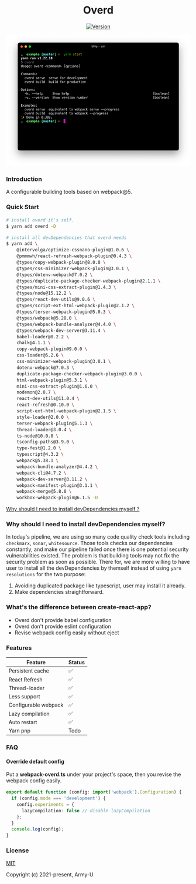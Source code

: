 <h1 align="center">Overd</h1>

<p align="center">
  <a href="https://www.npmjs.com/package/overd"><img src="https://flat.badgen.net/npm/v/overd" alt="Version" /></a>
</p>

<img src="./docs/screenshot.png" />

### Introduction

A configurable building tools based on webpack@5.

### Quick Start

```bash
# install overd it's self.
$ yarn add overd -D
```

```bash
# install all devDependencies that overd needs
$ yarn add \
    @intervolga/optimize-cssnano-plugin@1.0.6 \
    @pmmmwh/react-refresh-webpack-plugin@0.4.3 \
    @types/copy-webpack-plugin@8.0.0 \
    @types/css-minimizer-webpack-plugin@3.0.1 \
    @types/dotenv-webpack@7.0.2 \
    @types/duplicate-package-checker-webpack-plugin@2.1.1 \
    @types/mini-css-extract-plugin@1.4.3 \
    @types/node@15.12.2 \
    @types/react-dev-utils@9.0.6 \
    @types/script-ext-html-webpack-plugin@2.1.2 \
    @types/terser-webpack-plugin@5.0.3 \
    @types/webpack@5.28.0 \
    @types/webpack-bundle-analyzer@4.4.0 \
    @types/webpack-dev-server@3.11.4 \
    babel-loader@8.2.2 \
    chalk@4.1.1 \
    copy-webpack-plugin@9.0.0 \
    css-loader@5.2.6 \
    css-minimizer-webpack-plugin@3.0.1 \
    dotenv-webpack@7.0.3 \
    duplicate-package-checker-webpack-plugin@3.0.0 \
    html-webpack-plugin@5.3.1 \
    mini-css-extract-plugin@1.6.0 \
    nodemon@2.0.7 \
    react-dev-utils@11.0.4 \
    react-refresh@0.10.0 \
    script-ext-html-webpack-plugin@2.1.5 \
    style-loader@2.0.0 \
    terser-webpack-plugin@5.1.3 \
    thread-loader@3.0.4 \
    ts-node@10.0.0 \
    tsconfig-paths@3.9.0 \
    type-fest@1.2.0 \
    typescript@4.3.2 \
    webpack@5.38.1 \
    webpack-bundle-analyzer@4.4.2 \
    webpack-cli@4.7.2 \
    webpack-dev-server@3.11.2 \
    webpack-manifest-plugin@3.1.1 \
    webpack-merge@5.8.0 \
    workbox-webpack-plugin@6.1.5 -D
```

[Why should I need to install devDependencies myself ?](#why-should-i-need-to-install-devdependencies-myself)

### Why should I need to install devDependencies myself?

In today's pipeline, we are using so many code quality check tools including `checkmarx`, `sonar`, `whitesource`.
Those tools checks our dependencies constantly, and make our pipeline failed once there is one potential security vulnerabilities existed.
The problem is that building tools may not fix the security problem as soon as possible. There for, we are more willing to have user to install
all the devDependencies by themself instead of using `yarn resolutions` for the two purpose:

1. Avoiding duplicated package like typescript, user may install it already.
2. Make dependencies straightforward.

### What's the difference between create-react-app?

- Overd don't provide babel configuration
- Overd don't provide eslint configuration
- Revise webpack config easily without eject

### Features

| Feature              | Status |
| -------------------- | ------ |
| Persistent cache     | ✅     |
| React Refresh        | ✅     |
| Thread-loader        | ✅     |
| Less support         | ✅     |
| Configurable webpack | ✅     |
| Lazy compilation     | ✅     |
| Auto restart         | ✅     |
| Yarn pnp             | Todo   |

### FAQ

#### Override default config

Put a **webpack-overd.ts** under your project's space, then you revise the webpack config easily.

```ts
export default function (config: import('webpack').Configuration) {
  if (config.mode === 'development') {
    config.experiments = {
      lazyCompilation: false // disable lazyCompilation
    };
  }
  console.log(config);
}
```

### License

[MIT](https://opensource.org/licenses/MIT)

Copyright (c) 2021-present, Army-U
